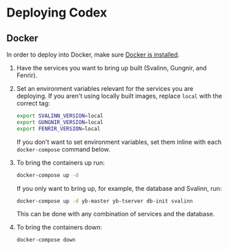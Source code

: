 # Deploying Codex

## Docker

In order to deploy into Docker, make sure [Docker is installed](https://docs.docker.com/install/).

1. Have the services you want to bring up built (Svalinn, Gungnir, and Fenrir).

2. Set an environment variables relevant for the services you are deploying. If
   you aren't using locally built images, replace `local` with the correct tag:
   ```bash
   export SVALINN_VERSION=local
   export GUNGNIR_VERSION=local
   export FENRIR_VERSION=local
   ```
   If you don't want to set environment variables, set them inline with each
   `docker-compose` command below.

3. To bring the containers up run:
   ```bash
   docker-compose up -d
   ```
   If you only want to bring up, for example, the database and Svalinn, run:
   ```bash
   docker-compose up -d yb-master yb-tserver db-init svalinn
   ```
   This can be done with any combination of services and the database.

4. To bring the containers down:
   ```bash
   docker-compose down
   ```
